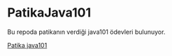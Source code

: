 # PatikaJava101

Bu repoda patikanın verdiği java101 ödevleri bulunuyor.


[Patika java101](https://app.patika.dev/courses/java101)

